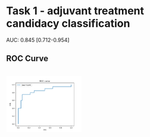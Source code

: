 # Task 1 - adjuvant treatment candidacy classification
AUC: 0.845 [0.712-0.954]
## ROC Curve
<br/>
<img src="task1_roc.png" alt="drawing" width="40%"/>
<br/>
